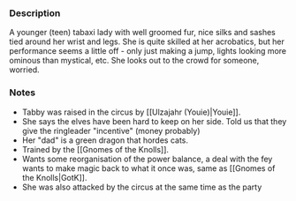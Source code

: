 
### Description
A younger (teen) tabaxi lady with well groomed fur, nice silks and sashes tied around her wrist and legs. She is quite skilled at her acrobatics, but her performance seems a little off - only just making a jump, lights looking more ominous than mystical, etc. She looks out to the crowd for someone, worried.

### Notes
- Tabby was raised in the circus by [[Ulzajahr (Youie)|Youie]].
- She says the elves have been hard to keep on her side. 
	Told us that they give the ringleader "incentive" (money probably)
- Her "dad" is a green dragon that hordes cats.
- Trained by the [[Gnomes of the Knolls]]. 
- Wants some reorganisation of the power balance, a deal with the fey
	wants to make magic back to what it once was, same as [[Gnomes of the Knolls|GotK]].
- She was also attacked by the circus at the same time as the party